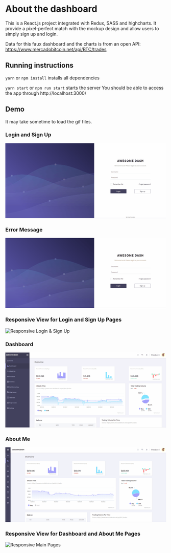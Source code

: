 # About the dashboard

This is a React.js project integrated with Redux, SASS and highcharts. It provide a pixel-perfect match with the mockup design and allow users to simply sign up and login. 

Data for this faux dashboard and the charts is from an open API: https://www.mercadobitcoin.net/api/BTC/trades

## Running instructions

`yarn` or `npm install` installs all dependencies

`yarn start` or `npm run start` starts the server
You should be able to access the app through http://localhost:3000/

## Demo

It may take sometime to load the gif files.

### Login and Sign Up 
![Login & Sign Up](src/gif/login-sign-up.gif)

### Error Message
![Error Message](src/gif/error-message.gif)

### Responsive View for Login and Sign Up Pages
![Responsive Login & Sign Up](src/gif/login-signup-responsive.gif)

### Dashboard
![Dashboard](src/gif/dashboard.gif)

### About Me
![About Me](src/gif/about-me.gif)

### Responsive View for Dashboard and About Me Pages
![Responsive Main Pages](src/gif/main-page-responsive.gif)



